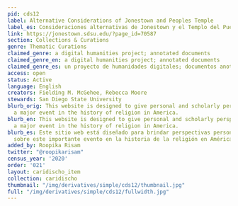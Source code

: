 ```yaml
---
pid: cds12
label: Alternative Considerations of Jonestown and Peoples Temple
label_es: Consideraciones alternativas de Jonestown y el Templo del Pueblo
link: https://jonestown.sdsu.edu/?page_id=70587
section: Collections & Curations
genre: Thematic Curations
claimed_genre: a digital humanities project; annotated documents
claimed_genre_en: a digital humanities project; annotated documents
claimed_genre_es: un proyecto de humanidades digitales; documentos anotados
access: open
status: Active
language: English
creators: Fielding M. McGehee, Rebecca Moore
stewards: San Diego State University
blurb_orig: This website is designed to give personal and scholarly perspectives on
  a major event in the history of religion in America.
blurb_en: This website is designed to give personal and scholarly perspectives on
  a major event in the history of religion in America.
blurb_es: Este sitio web está diseñado para brindar perspectivas personales y académicas
  sobre este importante evento en la historia de la religión en América.
added_by: Roopika Risam
twitter: "@roopikarisam"
census_year: '2020'
order: '021'
layout: caridischo_item
collection: caridischo
thumbnail: "/img/derivatives/simple/cds12/thumbnail.jpg"
full: "/img/derivatives/simple/cds12/fullwidth.jpg"
---
```

